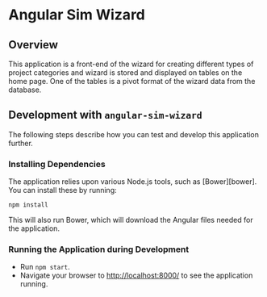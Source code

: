 # Angular Sim Wizard

## Overview

This application is a front-end of the wizard for creating different types of project categories and wizard is stored and displayed on tables on the home page. One of the tables is a pivot format of the wizard data from the database.

## Development with `angular-sim-wizard`

The following steps describe how you can test and develop this application further.

### Installing Dependencies

The application relies upon various Node.js tools, such as [Bower][bower]. You can install these by running:

```
npm install
```

This will also run Bower, which will download the Angular files needed for the application.


### Running the Application during Development

- Run `npm start`.
- Navigate your browser to [http://localhost:8000/](http://localhost:8000/) to see the application 
  running.
